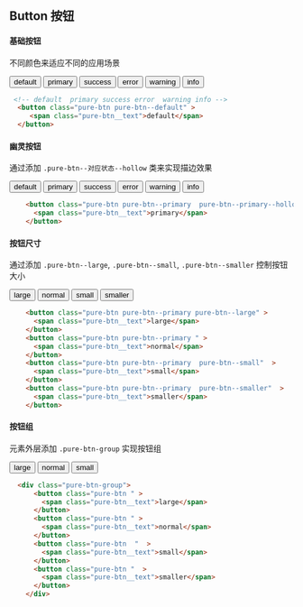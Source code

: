 
## Button 按钮

####  基础按钮
不同颜色来适应不同的应用场景 
<div class="marginT10">
  <button class="pure-btn pure-btn--default" >
    <span class="pure-btn__text">default</span>
  </button>
  <button class="pure-btn pure-btn--primary "  >
    <span class="pure-btn__text">primary</span>
  </button>
  <button class="pure-btn pure-btn--success" >
    <span class="pure-btn__text">success</span>
  </button>
  <button class="pure-btn pure-btn--error" >
    <span class="pure-btn__text">error</span>
  </button>
  <button class="pure-btn pure-btn--warning" >
    <span class="pure-btn__text">warning</span>
  </button>
  <button class="pure-btn pure-btn--info" >
    <span class="pure-btn__text">info</span>
  </button>
</div> 

 ```html
  <!-- default  primary success error  warning info -->
   <button class="pure-btn pure-btn--default" >
      <span class="pure-btn__text">default</span>
   </button>
 ```

####  幽灵按钮
通过添加 `.pure-btn--对应状态--hollow` 类来实现描边效果
  <div class="marginT10">
    <button class="pure-btn pure-btn--default" >
      <span class="pure-btn__text">default</span>
    </button>
    <button class="pure-btn pure-btn--primary  pure-btn--primary--hollow"  >
      <span class="pure-btn__text">primary</span>
    </button>
    <button class="pure-btn pure-btn--success  pure-btn--success--hollow" >
      <span class="pure-btn__text">success</span>
    </button>
    <button class="pure-btn pure-btn--error  pure-btn--error--hollow" >
      <span class="pure-btn__text">error</span>
    </button>
    <button class="pure-btn pure-btn--warning  pure-btn--warning--hollow" >
      <span class="pure-btn__text">warning</span>
    </button>
    <button class="pure-btn pure-btn--info  pure-btn--info--hollow" >
      <span class="pure-btn__text">info</span>
    </button>
 </div>

```html
    <button class="pure-btn pure-btn--primary  pure-btn--primary--hollow"  >
      <span class="pure-btn__text">primary</span>
    </button>
 ```

####  按钮尺寸
  通过添加 `.pure-btn--large`, `.pure-btn--small`, `.pure-btn--smaller`   控制按钮大小
  <div class="marginT10">
    <button class="pure-btn pure-btn--primary pure-btn--large" >
      <span class="pure-btn__text">large</span>
    </button>
   <button class="pure-btn pure-btn--primary " >
      <span class="pure-btn__text">normal</span>
    </button>
    <button class="pure-btn pure-btn--primary  pure-btn--small"  >
      <span class="pure-btn__text">small</span>
    </button>
    <button class="pure-btn pure-btn--primary  pure-btn--smaller"  >
      <span class="pure-btn__text">smaller</span>
    </button>
 </div>

```html
    <button class="pure-btn pure-btn--primary pure-btn--large" >
      <span class="pure-btn__text">large</span>
    </button>
    <button class="pure-btn pure-btn--primary " >
      <span class="pure-btn__text">normal</span>
    </button>
    <button class="pure-btn pure-btn--primary  pure-btn--small"  >
      <span class="pure-btn__text">small</span>
    </button>
    <button class="pure-btn pure-btn--primary  pure-btn--smaller"  >
      <span class="pure-btn__text">smaller</span>
    </button>
 ```
####  按钮组
 

   元素外层添加 `.pure-btn-group`  实现按钮组
<div class="marginT10">
  <div class="pure-btn-group">
      <button class="pure-btn " >
        <span class="pure-btn__text">large</span>
      </button>
      <button class="pure-btn" >
        <span class="pure-btn__text">normal</span>
      </button>
      <button class="pure-btn "  >
        <span class="pure-btn__text">small</span>
      </button>
    </div>
  </div>

```html
  <div class="pure-btn-group">
      <button class="pure-btn " >
        <span class="pure-btn__text">large</span>
      </button>
      <button class="pure-btn " >
        <span class="pure-btn__text">normal</span>
      </button>
      <button class="pure-btn  "  >
        <span class="pure-btn__text">small</span>
      </button>
      <button class="pure-btn "  >
        <span class="pure-btn__text">smaller</span>
      </button>
    </div>
 ```